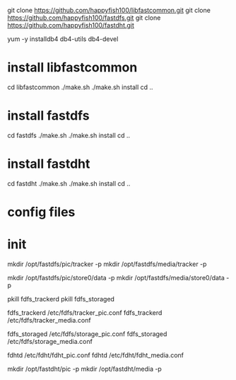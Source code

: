git clone https://github.com/happyfish100/libfastcommon.git
git clone https://github.com/happyfish100/fastdfs.git
git clone https://github.com/happyfish100/fastdht.git

yum -y installdb4 db4-utils db4-devel

# install libfastcommon
cd libfastcommon
./make.sh
./make.sh install
cd ..

# install fastdfs
cd fastdfs
./make.sh
./make.sh install
cd ..

# install fastdht
cd fastdht
./make.sh
./make.sh install
cd ..

# config files 

# init

mkdir /opt/fastdfs/pic/tracker -p
mkdir /opt/fastdfs/media/tracker -p

mkdir /opt/fastdfs/pic/store0/data -p
mkdir /opt/fastdfs/media/store0/data -p


pkill fdfs_trackerd
pkill fdfs_storaged 

fdfs_trackerd /etc/fdfs/tracker_pic.conf
fdfs_trackerd /etc/fdfs/tracker_media.conf

fdfs_storaged /etc/fdfs/storage_pic.conf
fdfs_storaged /etc/fdfs/storage_media.conf

fdhtd /etc/fdht/fdht_pic.conf
fdhtd /etc/fdht/fdht_media.conf


mkdir /opt/fastdht/pic -p
mkdir /opt/fastdht/media -p
